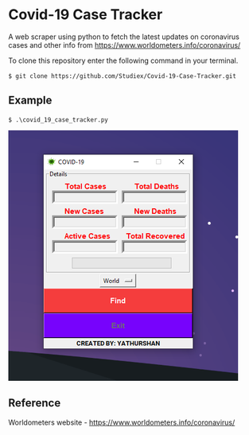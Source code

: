 # Covid-19 Case Tracker
A web scraper using python to fetch the latest updates on coronavirus cases and other info from https://www.worldometers.info/coronavirus/

To clone this repository enter the following command in your terminal.

    $ git clone https://github.com/Studiex/Covid-19-Case-Tracker.git

## Example

    $ .\covid_19_case_tracker.py
    
![](screenshot/example.png)

## Reference
Worldometers website - https://www.worldometers.info/coronavirus/
